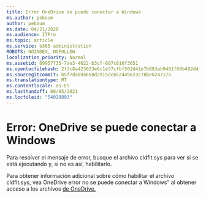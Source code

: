 ```yaml
---
title: Error OneDrive se puede conectar a Windows
ms.author: pebaum
author: pebaum
ms.date: 04/21/2020
ms.audience: ITPro
ms.topic: article
ms.service: o365-administration
ROBOTS: NOINDEX, NOFOLLOW
localization_priority: Normal
ms.assetid: 69957735-7ae3-4622-b3cf-607c816f3651
ms.openlocfilehash: 2f3c8a423023e6c1e37cfbf502d41e7b883ab9481f60b492d4fc5f3bdc0b8619
ms.sourcegitcommit: b5f7da89a650d2915dc652449623c78be6247175
ms.translationtype: MT
ms.contentlocale: es-ES
ms.lasthandoff: 08/05/2021
ms.locfileid: "54029893"
---
```

# <a name="error-onedrive-cannot-connect-to-windows"></a>Error: OneDrive se puede conectar a Windows

Para resolver el mensaje de error, busque el archivo cldflt.sys para ver si se está ejecutando y, si no es así, habilitarlo. 
  
Para obtener información adicional sobre cómo habilitar el archivo cldflt.sys, vea OneDrive error no se puede conectar a Windows" al obtener acceso a los archivos [de OneDrive.](https://go.microsoft.com/fwlink/?Linkid=2031032)
  

